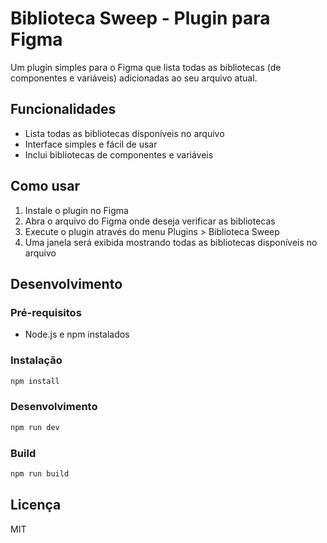 # Biblioteca Sweep - Plugin para Figma

Um plugin simples para o Figma que lista todas as bibliotecas (de componentes e variáveis) adicionadas ao seu arquivo atual.

## Funcionalidades

- Lista todas as bibliotecas disponíveis no arquivo
- Interface simples e fácil de usar
- Inclui bibliotecas de componentes e variáveis

## Como usar

1. Instale o plugin no Figma
2. Abra o arquivo do Figma onde deseja verificar as bibliotecas
3. Execute o plugin através do menu Plugins > Biblioteca Sweep
4. Uma janela será exibida mostrando todas as bibliotecas disponíveis no arquivo

## Desenvolvimento

### Pré-requisitos

- Node.js e npm instalados

### Instalação

```bash
npm install
```

### Desenvolvimento

```bash
npm run dev
```

### Build

```bash
npm run build
```

## Licença

MIT 